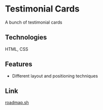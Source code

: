 # Testimonial Cards

A bunch of testimonial cards

## Technologies

HTML, CSS

## Features

- Different layout and positioning techniques

## Link

[roadmap.sh](https://roadmap.sh/projects/testimonial-cards)
